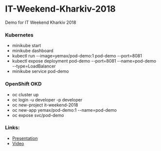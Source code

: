 # IT-Weekend-Kharkiv-2018
Demo for IT Weekend Kharkiv 2018

### Kubernetes
* minikube start
* minikube dashboard
* kubectl run --image=yemax/pod-demo:1 pod-demo --port=8081
* kubectl expose deployment pod-demo --port=8081 --name=pod-demo --type=LoadBalancer
* minikube service pod-demo
### OpenShift OKD
* oc cluster up
* oc login -u developer -p developer
* oc new-project it-weekend-2018 
* oc new-app yemax/pod-demo:1 --name=pod-demo
* oc expose svc/pod-demo

### Links:
* [Presentation](https://docs.google.com/presentation/d/1noGi-9WK75uz9XdjUJlojvblXpLn1Sddd4bHkDQPxBs/edit?usp=sharing)
* [Video](https://youtu.be/ywydlHm-CYQ)